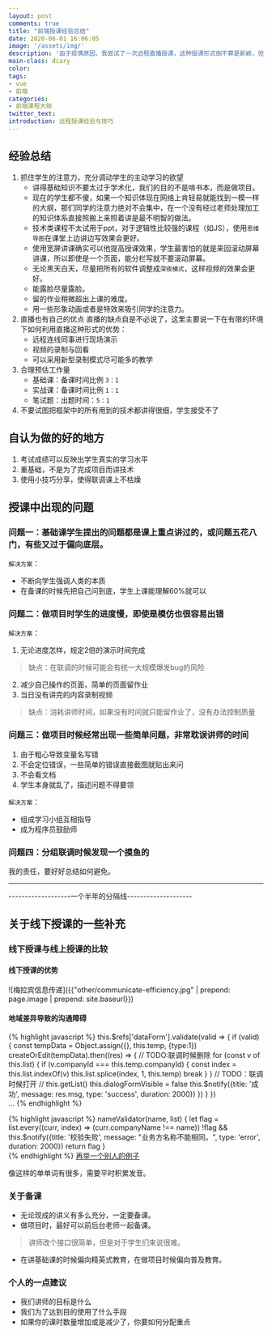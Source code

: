 ```yaml
---
layout: post
comments: true
title: "前端授课经验总结"
date: 2020-06-01 16:06:05
image: '/assets/img/'
description: '由于疫情原因，我尝试了一次远程直播授课，这种授课形式倒不算是新颖，但对于从没有远程授课经验的我来说还是很具有挑战的。'
main-class: diary
color: 
tags:
- vue
- 前端
categories:
- 前端课程大纲
twitter_text:
introduction: 远程授课经验与技巧
---
```

## 经验总结
1. 抓住学生的注意力，充分调动学生的主动学习的欲望
    * 讲得基础知识不要太过于学术化，我们的目的不是啃书本，而是做项目。
    * 现在的学生都不傻，如果一个知识体现在网络上肯轻易就能找到一模一样的大纲，那们同学的注意力绝对不会集中，在一个没有经过老师处理加工的知识体系直接照搬上来照着讲是最不明智的做法。
    * 技术类课程不太试用于ppt，对于逻辑性比较强的课程（如JS），使用`思维导图`在课堂上边讲边写效果会更好。
    * 使用宽屏讲课确实可以他提高授课效果，学生最害怕的就是来回滚动屏幕讲课，所以即使是一个页面，能分栏写就不要滚动屏幕。
    * 无论黑天白天，尽量把所有的软件调整成`深夜模式`，这样视频的效果会更好。
    * 能露脸尽量露脸。
    * 留的作业稍微超出上课的难度。
    * 用一些形象动画或者是特效来吸引同学的注意力。
2. 直播也有自己的优点
    直播的缺点自是不必说了，这里主要说一下在有限的环境下如何利用直播这种形式的优势：
    * 远程连线同事进行现场演示
    * 视频的录制与回看
    * 可以采用新型录制模式尽可能多的教学
3. 合理预估工作量
    * 基础课：备课时间比例 `3：1`
    * 实战课：备课时间比例 `1：1`
    * 笔试题：出题时间：`5：1`
4. 不要试图把框架中的所有用到的技术都讲得很细，学生接受不了

## 自认为做的好的地方
1. 考试成绩可以反映出学生真实的学习水平
2. 重基础，不是为了完成项目而讲技术
3. 使用小技巧分享，使得联调课上不枯燥

## 授课中出现的问题
### 问题一：基础课学生提出的问题都是课上重点讲过的，或问题五花八门，有些又过于偏向底层。
`解决方案`：  
* 不断向学生强调人类的本质
* 在备课的时候先把自己问到底，学生上课能理解60%就可以

### 问题二：做项目时学生的进度慢，即使是模仿也很容易出错
`解决方案`：
1. 无论进度怎样，规定2倍的演示时间完成
> 缺点：在联调的时候可能会有统一大规模爆发bug的风险

2. 减少自己操作的页面，简单的页面留作业
3. 当日没有讲完的内容录制视频
> 缺点：消耗讲师时间，如果没有时间就只能留作业了，没有办法控制质量

### 问题三：做项目时候经常出现一些简单问题，非常耽误讲师的时间
1. 由于粗心导致变量名写错
2. 不会定位错误，一些简单的错误直接截图就贴出来问
3. 不会看文档
4. 学生本身就乱了，描述问题不得要领

`解决方案`：
* 组成学习小组互相指导
* 成为程序员鼓励师

### 问题四：分组联调时候发现一个摸鱼的
我的责任，要好好总结如何避免。

*** 
-------------------一个半年的分隔线--------------------
## 关于线下授课的一些补充

### 线下授课与线上授课的比较
#### 线下授课的优势
![梅拉宾信息传递]({{"other/communicate-efficiency.jpg" | prepend: page.image | prepend: site.baseurl}})
#### 地域差异导致的沟通障碍
{% highlight  javascript %}
    this.$refs['dataForm'].validate(valid => {
                        if (valid) {
                            const tempData = Object.assign({}, this.temp, {type:1})
                            createOrEdit(tempData).then((res) => {
                                // TODO:联调时候删除
                                for (const v of this.list) {
                                    if (v.companyId === this.temp.companyId) {
                                        const index = this.list.indexOf(v)
                                        this.list.splice(index, 1, this.temp)
                                        break
                                    }
                                }
                                // TODO：联调时候打开
                                // this.getList()
                                this.dialogFormVisible = false
                                this.$notify({title: '成功', message: res.msg, type: 'success', duration: 2000})
                            })
                        }
                    })            
...
{% endhighlight %}

{% highlight  javascript %}
    nameValidator(name, list) {
                let flag = list.every((curr, index) => (curr.companyName !== name))
                !flag && this.$notify({title: '校验失败', message: "业务方名称不能相同。", type: 'error', duration: 2000})
                return flag
            }          
{% endhighlight %}
[再举一个别人的例子](https://es6.ruanyifeng.com/#docs/iterator)

像这样的单单词有很多，需要平时积累发音。

### 关于备课
* 无论现成的讲义有多么充分，一定要备课。
* 做项目时，最好可以前后台老师一起备课。
> 讲师改个接口很简单，但是对于学生们来说很难。  

* 在讲基础课的时候偏向精英式教育，在做项目时候偏向普及教育。

### 个人的一点建议
* 我们讲师的目标是什么
* 我们为了达到目的使用了什么手段
* 如果你的课时数量增加或是减少了，你要如何分配重点